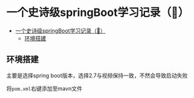 # 一个史诗级springBoot学习记录（🤣）

- [一个史诗级springBoot学习记录（🤣）](#一个史诗级springboot学习记录)
  - [环境搭建](#环境搭建)

## 环境搭建

主要是选择spring boot版本，选择2.7与视频保持一致，不然会导致启动失败

将`pom.xml`右键添加至mavn文件



